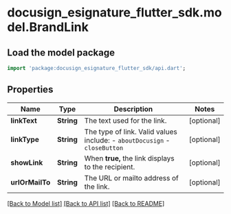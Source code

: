 # docusign_esignature_flutter_sdk.model.BrandLink

## Load the model package
```dart
import 'package:docusign_esignature_flutter_sdk/api.dart';
```

## Properties
Name | Type | Description | Notes
------------ | ------------- | ------------- | -------------
**linkText** | **String** | The text used for the link. | [optional] 
**linkType** | **String** | The type of link. Valid values include:  - `aboutDocusign` - `closeButton` | [optional] 
**showLink** | **String** | When **true,** the link displays to the recipient. | [optional] 
**urlOrMailTo** | **String** | The URL or mailto address of the link. | [optional] 

[[Back to Model list]](../README.md#documentation-for-models) [[Back to API list]](../README.md#documentation-for-api-endpoints) [[Back to README]](../README.md)


